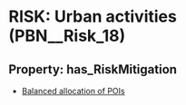 # RISK: __Urban activities__ (PBN__Risk_18)

## Property: has_RiskMitigation

* [Balanced allocation of POIs](PBN__RiskMitigation_22)

